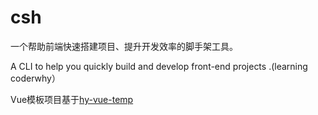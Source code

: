 # csh

 一个帮助前端快速搭建项目、提升开发效率的脚手架工具。


 A CLI  to help you quickly build and develop front-end projects .(learning coderwhy）

Vue模板项目基于[hy-vue-temp](https://github.com/coderwhy/hy-vue-temp)


